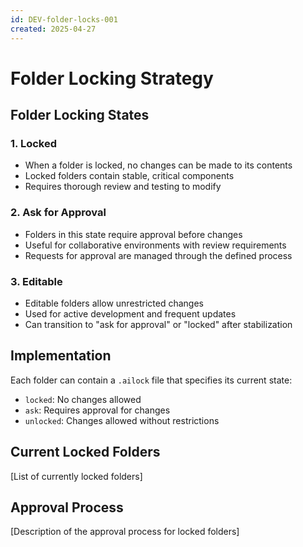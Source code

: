 ```yaml
---
id: DEV-folder-locks-001
created: 2025-04-27
---
```


# Folder Locking Strategy <!-- SPEC-001 -->

## Folder Locking States <!-- SPEC-002 -->

### 1. Locked
- When a folder is locked, no changes can be made to its contents
- Locked folders contain stable, critical components
- Requires thorough review and testing to modify

### 2. Ask for Approval
- Folders in this state require approval before changes
- Useful for collaborative environments with review requirements
- Requests for approval are managed through the defined process

### 3. Editable
- Editable folders allow unrestricted changes
- Used for active development and frequent updates
- Can transition to "ask for approval" or "locked" after stabilization

## Implementation <!-- IMPL-001 -->

Each folder can contain a `.ailock` file that specifies its current state:
- `locked`: No changes allowed
- `ask`: Requires approval for changes
- `unlocked`: Changes allowed without restrictions

## Current Locked Folders <!-- INFO-001 -->
[List of currently locked folders]

## Approval Process <!-- PROC-001 -->
[Description of the approval process for locked folders]
